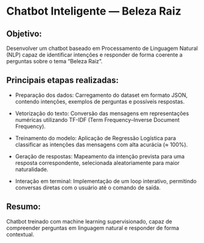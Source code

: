 # Chatbot Inteligente — Beleza Raiz

## Objetivo:
Desenvolver um chatbot baseado em Processamento de Linguagem Natural (NLP) capaz de identificar intenções e responder de forma coerente a perguntas sobre o tema “Beleza Raiz”.

## Principais etapas realizadas:

- Preparação dos dados: Carregamento do dataset em formato JSON, contendo intenções, exemplos de perguntas e possíveis respostas.

- Vetorização do texto: Conversão das mensagens em representações numéricas utilizando TF-IDF (Term Frequency–Inverse Document Frequency).

- Treinamento do modelo: Aplicação de Regressão Logística para classificar as intenções das mensagens com alta acurácia (≈ 100%).

- Geração de respostas: Mapeamento da intenção prevista para uma resposta correspondente, selecionada aleatoriamente para maior naturalidade.

- Interação em terminal: Implementação de um loop interativo, permitindo conversas diretas com o usuário até o comando de saída.

## Resumo:
Chatbot treinado com machine learning supervisionado, capaz de compreender perguntas em linguagem natural e responder de forma contextual.
